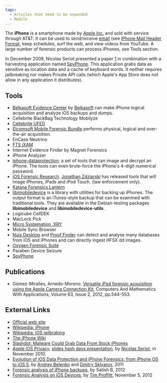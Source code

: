 ```yaml
---
tags:
  - Articles that need to be expanded
  - Mobile
---
```

The **iPhone** is a smartphone made by [Apple Inc.](apple_inc..md) and sold
with service through AT&T. It can be used to send/receive [email](email.md)
(see [IPhone Mail Header Format](iphone_mail_header_format.md), keep schedules,
surf the web, and view videos from YouTube. A large number of forensic products
can process iPhones, see Tools section.

In December 2009, Nicolas Seriot presented a paper
[1](http://seriot.ch/resources/talks_papers/iPhonePrivacy.pdf) in
combination with a harvesting application named
[SpyPhone](https://github.com/nst/spyphone). This application grabs data
as sensitive as location data and a cache of keyboard words. It neither
requires jailbreaking nor makes Private API calls (which Apple's App
Store does not allow in any application it distributes).

## Tools

- [Belkasoft Evidence Center](https://belkasoft.com/ec)
  by [Belkasoft](belkasoft.md) can make iPhone logical acquisition and analyze
  iOS backups and dumps.
- Cellebrite BlackBag Technology Mobilyze
- [Cellebrite UFED](https://www.cellebrite.com/forensic-solutions/ios-forensics.html)
- [Elcomsoft Mobile Forensic Bundle](https://www.elcomsoft.com/emfb.html) performs physical,
  logical and over-the-air acquisition.
- EnCase Neutrino
- [FTS iXAM](http://www.ixam-forensics.com/)
- Internet Evidence Finder by Magnet Forensics
- iPhone Analyzer
- [iphone-dataprotection](http://code.google.com/p/iphone-dataprotection/);
  a set of tools that can image and decrypt an iPhone. The tools can
  even brute-force the iPhone's 4-digit numerical password.
- [iOS Forensic Research](http://www.iosresearch.org). [Jonathan Zdziarski](jonathan_zdziarski.md) has released tools that will
  image iPhones, iPads and iPod Touch. (law enforcement only).
- [Katana Forensics Lantern](http://katanaforensics.com/products/)
- [libimobiledevice](http://www.libimobiledevice.org/) is a library with
  utilities for backing up iPhones. The output format is an iTunes-style
  backup that can be examined with traditional tools. They are available
  in the Debian-testing packages **libimobiledevice** and
  **libimobiledevice-utils**.
- Logicube CellDEK
- MacLock Pick
- [Micro Systemation .XRY](.xry.md)
- Mobile Sync Browser
- [Nuix Desktop](nuix_desktop.md) and [Proof Finder](proof_finder.md) can detect and analyse many databases
  from iOS and iPhones and can directly ingest HFSX dd images.
- [Oxygen Forensic Suite](oxygen_forensic_suite.md)
- Paraben Device Seizure
- [SpyPhone](https://github.com/nst/spyphone)

## Publications

- Gómez-Miralles, Arnedo-Moreno. [Versatile iPad forensic acquisition using the Apple Camera Connection Kit](http://openaccess.uoc.edu/webapps/o2/bitstream/10609/11862/1/iPadForensics.pdf),
  Computers And Mathematics With Applications, Volume 63, Issue 2, 2012,
  pp.544-553.

## External Links

- [Official web site](http://www.apple.com/iphone/)
- [Wikipedia: iPhone](http://en.wikipedia.org/wiki/IPhone)
- [Wikipedia: IOS jailbraking](http://en.wikipedia.org/wiki/IOS_jailbreaking)
- [The iPhone Wiki](http://theiphonewiki.com/wiki/Main_Page)
- [Slashdot: Malware Could Grab Data From Stock iPhones](http://it.slashdot.org/story/09/12/04/0413235/Malware-Could-Grab-Data-From-Stock-iPhones?from=rss&utm_source=feedburner&utm_medium=feed&utm_campaign=Feed%3A+Slashdot%2Fslashdot+%28Slashdot%29)
- [Apple iOS Privacy](http://seriot.ch/resources/talks_papers/iPhonePrivacy.pdf),
  [slides hash days presentation](http://seriot.ch/resources/talks_papers/ios_privacy_hashdays.pdf),
  by [Nicolas Seriot](nicolas_seriot.md), in November 2010.
- [Evolution of iOS Data Protection and iPhone Forensics: from iPhone OS to iOS 5](http://media.blackhat.com/bh-ad-11/Belenko/bh-ad-11-Belenko-iOS_Data_Protection.pdf),
  by [Andrey Belenko](andrey_belenko.md) and [Dmitry Sklyarov](dmitry_sklyarov.md), 2011
- [Forensic analysis of iPhone backups](http://www.exploit-db.com/wp-content/themes/exploit/docs/19767.pdf),
  by Satish B, 2012
- [Forensic Analysis on iOS Devices](http://www.sans.org/reading_room/whitepapers/forensics/forensic-analysis-ios-devices_34092),
  by [Tim Proffitt](tim_proffitt.md), November 5, 2012
